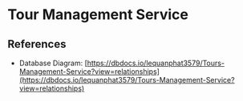 # Tour Management Service

## References

- Database Diagram: [https://dbdocs.io/lequanphat3579/Tours-Management-Service?view=relationships](https://dbdocs.io/lequanphat3579/Tours-Management-Service?view=relationships)

